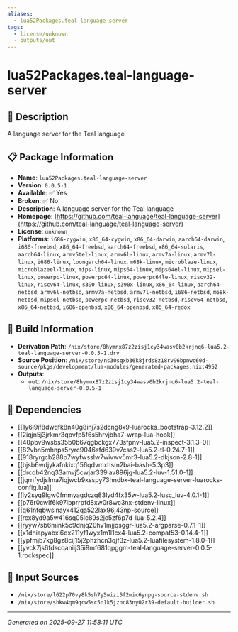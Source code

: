 ```yaml
---
aliases:
  - lua52Packages.teal-language-server
tags:
  - license/unknown
  - outputs/out
---
```


# lua52Packages.teal-language-server

## 📝 Description

A language server for the Teal language

## 📋 Package Information

- **Name**: `lua52Packages.teal-language-server`
- **Version**: `0.0.5-1`
- **Available**: ✅ Yes
- **Broken**: ✅ No
- **Description**: A language server for the Teal language
- **Homepage**: [https://github.com/teal-language/teal-language-server](https://github.com/teal-language/teal-language-server)
- **License**: `unknown`
- **Platforms**: `i686-cygwin`, `x86_64-cygwin`, `x86_64-darwin`, `aarch64-darwin`, `i686-freebsd`, `x86_64-freebsd`, `aarch64-freebsd`, `x86_64-solaris`, `aarch64-linux`, `armv5tel-linux`, `armv6l-linux`, `armv7a-linux`, `armv7l-linux`, `i686-linux`, `loongarch64-linux`, `m68k-linux`, `microblaze-linux`, `microblazeel-linux`, `mips-linux`, `mips64-linux`, `mips64el-linux`, `mipsel-linux`, `powerpc-linux`, `powerpc64-linux`, `powerpc64le-linux`, `riscv32-linux`, `riscv64-linux`, `s390-linux`, `s390x-linux`, `x86_64-linux`, `aarch64-netbsd`, `armv6l-netbsd`, `armv7a-netbsd`, `armv7l-netbsd`, `i686-netbsd`, `m68k-netbsd`, `mipsel-netbsd`, `powerpc-netbsd`, `riscv32-netbsd`, `riscv64-netbsd`, `x86_64-netbsd`, `i686-openbsd`, `x86_64-openbsd`, `x86_64-redox`

## 🔧 Build Information

- **Derivation Path**: `/nix/store/8hymnx87z2zisj1cy34wasv0b2krjnq6-lua5.2-teal-language-server-0.0.5-1.drv`
- **Source Position**: `/nix/store/ns30sqxb36k8jrds8z18rv96bpnwc60d-source/pkgs/development/lua-modules/generated-packages.nix:4952`
- **Outputs**:
  - `out`:  `/nix/store/8hymnx87z2zisj1cy34wasv0b2krjnq6-lua5.2-teal-language-server-0.0.5-1`

## 🔗 Dependencies

- [[1y6i9if8dwqfk8n40g8inj7s2dcng8x9-luarocks_bootstrap-3.12.2]]
- [[2iqjn5j3jrkmr3qpvfp5f6s5hrvjbha7-wrap-lua-hook]]
- [[40pbv9wsbs35b0b67qgbckgx773sfpnv-lua5.2-inspect-3.1.3-0]]
- [[82vbn5mhnps5ryrc9046sfd639v7css2-lua5.2-tl-0.24.7-1]]
- [[918ryrgcb288p7wyfwsslw7wivwv5mr3-lua5.2-dkjson-2.8-1]]
- [[bjsb6wdjykafnkixq156qdvmxhsm2bai-bash-5.3p3]]
- [[drcqb42nq33amvj5cwjar339iav896jg-lua5.2-luv-1.51.0-1]]
- [[jqrnfydjslma7iqjwcb9xsspy73hndbx-teal-language-server-luarocks-config.lua]]
- [[ly2syq9lgw0fmmyagdczq83lyd4fx35w-lua5.2-lusc_luv-4.0.1-1]]
- [[p76r0cwlf6k97ibprrpfd8xw0r8wc3nx-stdenv-linux]]
- [[q61nfqbwsinayx412qa522lax96j43np-source]]
- [[rcx8yd9a5w416sq05lc89s2jc5zf6p7d-lua-5.2.4]]
- [[ryyw7sb6mink5c9dnjq20hv1mjjqsggr-lua5.2-argparse-0.7.1-1]]
- [[x1dhiapyabxi6dx211yf1wyx1m1l1cx4-lua5.2-compat53-0.14.4-1]]
- [[ypfmjb7kg8gz8cij15j2phzhcn3qjf3z-lua5.2-luafilesystem-1.8.0-1]]
- [[yvck7js6fdscqaniij35i9mf681qpggm-teal-language-server-0.0.5-1.rockspec]]

## 📁 Input Sources

- `/nix/store/l622p70vy8k5sh7y5wizi5f2mic6ynpg-source-stdenv.sh`
- `/nix/store/shkw4qm9qcw5sc5n1k5jznc83ny02r39-default-builder.sh`

---
*Generated on 2025-09-27 11:58:11 UTC*
